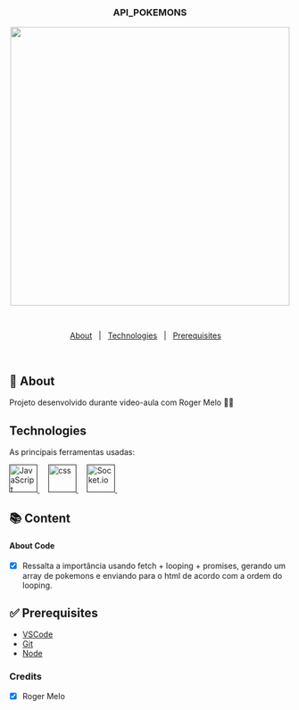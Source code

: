 <div align="center" id="top">
  <h3>API_POKEMONS</h3>
  <img height="500" src="https://github.com/TeoNogueira/Api-pokemons-project/blob/master/Api_PokeDex.gif">

  &#xa0;

</div>

<p align="center">
  <a href="#About">About</a> &#xa0; | &#xa0;
  <a href="#Technologies">Technologies</a> &#xa0; | &#xa0;
  <a href="#Prerequisites">Prerequisites</a> &#xa0;  &#xa0;

</p>

<br>

## :dart: About ##

Projeto desenvolvido durante video-aula com Roger Melo 🚀💜

## Technologies ##

As principais ferramentas usadas:

<a href="">
  <img width="50" title="JavaScript" alt="JavaScript" src="https://upload.wikimedia.org/wikipedia/commons/9/99/Unofficial_JavaScript_logo_2.svg">
</a> &#xa0; &#xa0;

<a href="">
  <img width="50" title="css" alt="css" src="https://img-premium.flaticon.com/png/512/25/25462.png?token=exp=1621274085~hmac=a7f2d6204f130c1a8f6c74d73573c9e9">
</a> &#xa0; &#xa0;

<a href="">
  <img width="50" title="Socket.io" alt="Socket.io" src="https://logodownload.org/wp-content/uploads/2016/10/html5-logo.png">
</a> &#xa0; &#xa0;

## 📚 Content
#### About Code

- [x] Ressalta a importância usando fetch + looping + promises, gerando um array de pokemons e enviando para o html de acordo com a ordem do looping.


## :white_check_mark: Prerequisites ##

- [VSCode](https://code.visualstudio.com/)
- [Git](https://git-scm.com)
- [Node](https://nodejs.org/en/)


### Credits

- [x] Roger Melo

